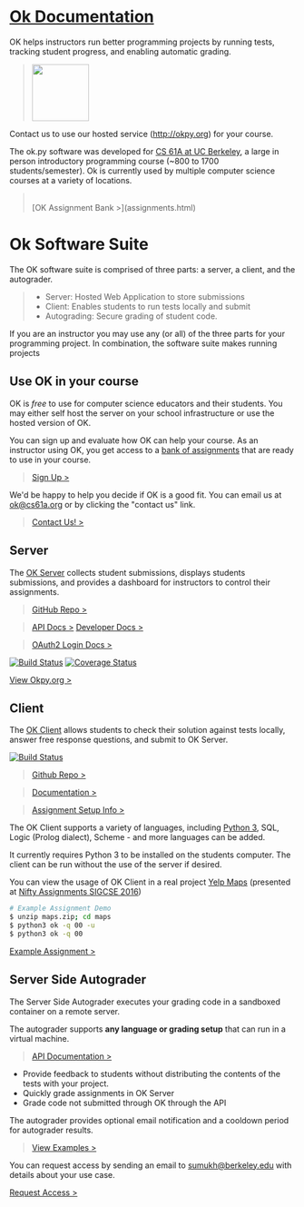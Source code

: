 [Ok Documentation](https://okpy.github.io/documentation)
=====

OK helps instructors run better programming projects by running tests, tracking student progress, and enabling automatic grading.

> <img src="https://okpy.github.io/documentation/logo.svg" height="100px" />

Contact us to use our hosted service (http://okpy.org) for your course.

The ok.py software was developed for [CS 61A at UC Berkeley](http://cs61a.org), a large in person introductory programming course (~800 to 1700 students/semester). Ok is currently used by multiple computer science courses at a variety of locations.

> <br>
> [OK Assignment Bank >](assignments.html)

# Ok Software Suite
The OK software suite is comprised of three parts: a server, a client, and the autograder.
> * Server: Hosted Web Application to store submissions
> * Client: Enables students to run tests locally and submit
> * Autograding: Secure grading of student code.

If you are an instructor you may use any (or all) of the three parts for your programming project.
In combination, the software suite makes running projects

## Use OK in your course

OK is _free_ to use for computer science educators and their students. You may either self host the server on your school infrastructure or use the hosted version of OK.

You can sign up and evaluate how OK can help your course. As an instructor using OK, you get access to a [bank of assignments](assignments.html) that are ready to use in your course.

> [Sign Up >](https://okpy.org/admin/course/new)


We'd be happy to help you decide if OK is a good fit. You can email us at ok@cs61a.org or by clicking the "contact us" link.

> [Contact Us! >](mailto:cs61a@berkeley.edu?subject=Using%20OK%20in%20a%20course&cc=denero@berkeley.edu&bcc=sumukh@berkeley.edu)

##  Server
The [OK Server](okpy) collects student submissions, displays students submissions, and provides a dashboard for instructors to control their assignments.
> [GitHub Repo >][ok-server-github]

> [API Docs >][ok-api-documentation] [Developer Docs >][ok-server-documentation]

> [OAuth2 Login Docs >][oauth-documentation]

[![Build Status](https://travis-ci.org/Cal-CS-61A-Staff/ok.svg)](https://travis-ci.org/Cal-CS-61A-Staff/ok) [![Coverage Status](https://coveralls.io/repos/github/Cal-CS-61A-Staff/ok/badge.svg?branch=master)](https://coveralls.io/github/Cal-CS-61A-Staff/ok?branch=master)

[View Okpy.org >][okpy]

[okpy]: http://okpy.org
[ok-server-documentation]: ok-server.html
[ok-api-documentation]: ok-api.html
[oauth-documentation]: oauth.html
[ok-server-github]: https://github.com/Cal-CS-61A-Staff/ok

## Client
The [OK Client](https://github.com/Cal-CS-61A-Staff/ok-client) allows students to check their solution against tests locally, answer free response questions, and submit to OK Server.

[![Build Status](https://travis-ci.org/Cal-CS-61A-Staff/ok-client.svg?branch=master)](https://travis-ci.org/Cal-CS-61A-Staff/ok-client)

> [Github Repo >](https://github.com/Cal-CS-61A-Staff/ok-client)

> [Documentation >](https://github.com/Cal-CS-61A-Staff/ok-client/wiki)

> [Assignment Setup Info >](client.html)

The OK Client supports a variety of languages, including [Python 3](python.org), SQL, Logic (Prolog dialect), Scheme - and more languages can be added.

It currently requires Python 3 to be installed on the students computer. The client can be run without the use of the server if desired.

You can view the usage of OK Client in a real project [Yelp Maps](http://nifty.stanford.edu/2016/hou-zhang-denero-yelp-maps/) (presented at [Nifty Assignments SIGCSE 2016](http://nifty.stanford.edu))
```bash
# Example Assignment Demo
$ unzip maps.zip; cd maps
$ python3 ok -q 00 -u
$ python3 ok -q 00
```

[Example Assignment >](http://nifty.stanford.edu/2016/hou-zhang-denero-yelp-maps/maps_deploy.zip)

## Server Side Autograder
The Server Side Autograder executes your grading code in a sandboxed container on a remote server.

The autograder supports <b>any language or grading setup</b> that can run in a virtual machine.

> [API Documentation >][autograder-docs]

* Provide feedback to students without distributing the contents of the tests with your project.
* Quickly grade assignments in OK Server
* Grade code not submitted through OK through the API

The autograder provides optional email notification and a cooldown period for autograder results.
> [View Examples >][autograder-docs]

You can request access by sending an email to sumukh@berkeley.edu with details about your use case.

[Request Access >](mailto:sumukh@berkeley.edu?subject=OK%20Autograder)

[autograder-docs]: autograder.html


